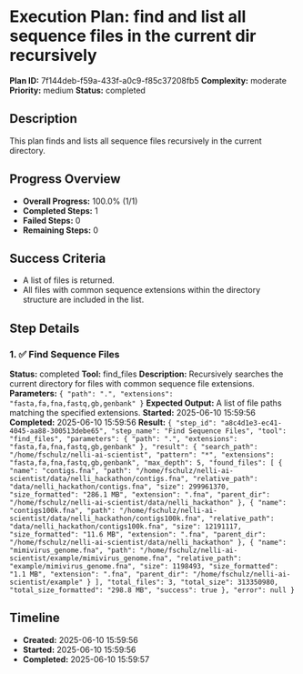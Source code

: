 # Execution Plan: find and list all sequence files in the current dir recursively

**Plan ID:** 7f144deb-f59a-433f-a0c9-f85c37208fb5
**Complexity:** moderate
**Priority:** medium
**Status:** completed

## Description
This plan finds and lists all sequence files recursively in the current directory.

## Progress Overview
- **Overall Progress:** 100.0% (1/1)
- **Completed Steps:** 1
- **Failed Steps:** 0
- **Remaining Steps:** 0

## Success Criteria
- A list of files is returned.
- All files with common sequence extensions within the directory structure are included in the list.

## Step Details

### 1. ✅ Find Sequence Files

**Status:** completed
**Tool:** find_files
**Description:** Recursively searches the current directory for files with common sequence file extensions.
**Parameters:** `{
  "path": ".",
  "extensions": "fasta,fa,fna,fastq,gb,genbank"
}`
**Expected Output:** A list of file paths matching the specified extensions.
**Started:** 2025-06-10 15:59:56
**Completed:** 2025-06-10 15:59:56
**Result:** `{
  "step_id": "a8c4d1e3-ec41-4045-aa88-300513debe65",
  "step_name": "Find Sequence Files",
  "tool": "find_files",
  "parameters": {
    "path": ".",
    "extensions": "fasta,fa,fna,fastq,gb,genbank"
  },
  "result": {
    "search_path": "/home/fschulz/nelli-ai-scientist",
    "pattern": "*",
    "extensions": "fasta,fa,fna,fastq,gb,genbank",
    "max_depth": 5,
    "found_files": [
      {
        "name": "contigs.fna",
        "path": "/home/fschulz/nelli-ai-scientist/data/nelli_hackathon/contigs.fna",
        "relative_path": "data/nelli_hackathon/contigs.fna",
        "size": 299961370,
        "size_formatted": "286.1 MB",
        "extension": ".fna",
        "parent_dir": "/home/fschulz/nelli-ai-scientist/data/nelli_hackathon"
      },
      {
        "name": "contigs100k.fna",
        "path": "/home/fschulz/nelli-ai-scientist/data/nelli_hackathon/contigs100k.fna",
        "relative_path": "data/nelli_hackathon/contigs100k.fna",
        "size": 12191117,
        "size_formatted": "11.6 MB",
        "extension": ".fna",
        "parent_dir": "/home/fschulz/nelli-ai-scientist/data/nelli_hackathon"
      },
      {
        "name": "mimivirus_genome.fna",
        "path": "/home/fschulz/nelli-ai-scientist/example/mimivirus_genome.fna",
        "relative_path": "example/mimivirus_genome.fna",
        "size": 1198493,
        "size_formatted": "1.1 MB",
        "extension": ".fna",
        "parent_dir": "/home/fschulz/nelli-ai-scientist/example"
      }
    ],
    "total_files": 3,
    "total_size": 313350980,
    "total_size_formatted": "298.8 MB",
    "success": true
  },
  "error": null
}`


## Timeline

- **Created:** 2025-06-10 15:59:56
- **Started:** 2025-06-10 15:59:56
- **Completed:** 2025-06-10 15:59:57

